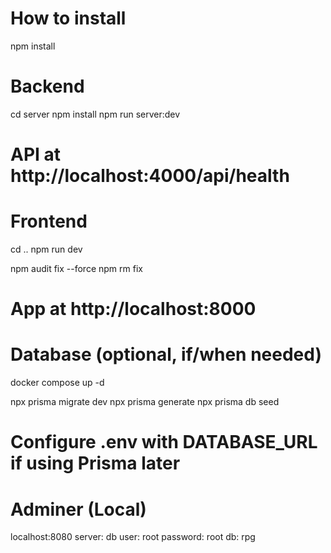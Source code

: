 ﻿# How to install
npm install

# Backend
cd server
npm install
npm run server:dev
# API at http://localhost:4000/api/health

# Frontend
cd ..
npm run dev

npm audit fix --force
npm rm fix

# App at http://localhost:8000

# Database (optional, if/when needed)
docker compose up -d

npx prisma migrate dev
npx prisma generate
npx prisma db seed

# Configure .env with DATABASE_URL if using Prisma later

# Adminer (Local)
localhost:8080
server: db
user: root
password: root
db: rpg
